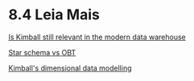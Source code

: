 # 8.4 Leia Mais

[Is Kimball still relevant in the modern data warehouse](https://www.advancinganalytics.co.uk/blog/2019/6/17/is-kimball-still-relevant-in-the-modern-data-warehouse)

[Star schema vs OBT](https://fivetran.com/blog/star-schema-vs-obt)

[Kimball's dimensional data modelling](https://www.holistics.io/books/setup-analytics/kimball-s-dimensional-data-modeling/)